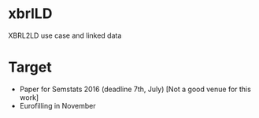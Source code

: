# xbrlLD
XBRL2LD use case and linked data

# Target
 - Paper for Semstats 2016 (deadline 7th, July) [Not a good venue for this work]
 - Eurofilling in November
